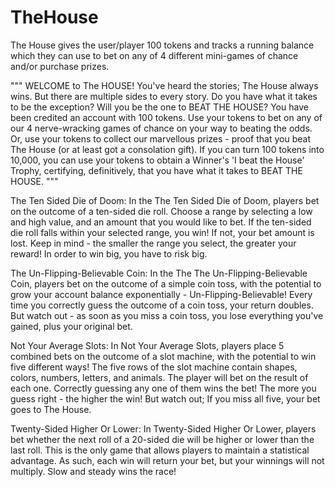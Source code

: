 # TheHouse

The House gives the user/player 100 tokens and tracks a running balance which they can use to bet on any of 4 different mini-games of chance and/or purchase prizes.

"""
WELCOME to The HOUSE! You've heard the stories; The House always wins.
But there are multiple sides to every story. Do you have what it takes to be the exception?
Will you be the one to BEAT THE HOUSE?
You have been credited an account with 100 tokens.
Use your tokens to bet on any of our 4 nerve-wracking games of chance on your way to beating the odds.
Or, use your tokens to collect our marvellous prizes - proof that you beat The House (or at least got a consolation gift).
If you can turn 100 tokens into 10,000, you can use your tokens to obtain a Winner's 'I beat the House' Trophy,
certifying, definitively, that you have what it takes to BEAT THE HOUSE.
"""

The Ten Sided Die of Doom: 
In the The Ten Sided Die of Doom, players bet on the outcome of a ten-sided die roll.
Choose a range by selecting a low and high value, and an amount that you would like to bet.
If the ten-sided die roll falls within your selected range, you win! If not, your bet amount is lost.
Keep in mind - the smaller the range you select, the greater your reward!
In order to win big, you have to risk big.

The Un-Flipping-Believable Coin: 
In the The The Un-Flipping-Believable Coin, players bet on the outcome of a simple coin toss,
with the potential to grow your account balance exponentially - Un-Flipping-Believable!
Every time you correctly guess the outcome of a coin toss, your return doubles.
But watch out - as soon as you miss a coin toss, you lose everything you've gained,
plus your original bet.

Not Your Average Slots: 
In Not Your Average Slots, players place 5 combined bets on the outcome of a slot machine,
with the potential to win five different ways! The five rows of the slot machine contain
shapes, colors, numbers, letters, and animals. The player will bet on the result of each one.
Correctly guessing any one of them wins the bet! The more you guess right - the higher the win!
But watch out; If you miss all five, your bet goes to The House.

Twenty-Sided Higher Or Lower: 
In Twenty-Sided Higher Or Lower, players bet whether the next roll of a 20-sided die
will be higher or lower than the last roll. This is the only game that allows players to maintain
a statistical advantage. As such, each win will return your bet, but your winnings will not multiply.
Slow and steady wins the race!
